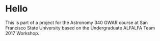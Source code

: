 # Hello
This is part of a project for the Astronomy 340 GWAR course at San Francisco State University based on the Undergraduate ALFALFA Team 2017 Workshop. 
